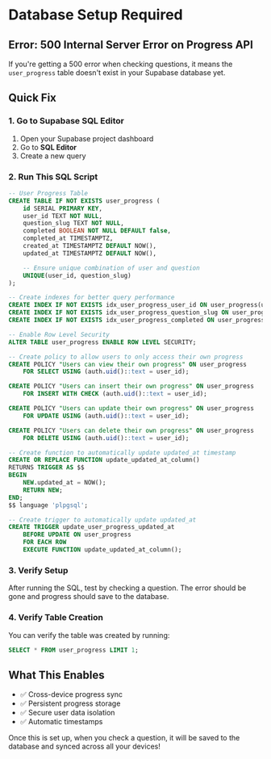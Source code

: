 # Database Setup Required

## Error: 500 Internal Server Error on Progress API

If you're getting a 500 error when checking questions, it means the `user_progress` table doesn't exist in your Supabase database yet.

## Quick Fix

### 1. Go to Supabase SQL Editor

1. Open your Supabase project dashboard
2. Go to **SQL Editor**
3. Create a new query

### 2. Run This SQL Script

```sql
-- User Progress Table
CREATE TABLE IF NOT EXISTS user_progress (
    id SERIAL PRIMARY KEY,
    user_id TEXT NOT NULL,
    question_slug TEXT NOT NULL,
    completed BOOLEAN NOT NULL DEFAULT false,
    completed_at TIMESTAMPTZ,
    created_at TIMESTAMPTZ DEFAULT NOW(),
    updated_at TIMESTAMPTZ DEFAULT NOW(),

    -- Ensure unique combination of user and question
    UNIQUE(user_id, question_slug)
);

-- Create indexes for better query performance
CREATE INDEX IF NOT EXISTS idx_user_progress_user_id ON user_progress(user_id);
CREATE INDEX IF NOT EXISTS idx_user_progress_question_slug ON user_progress(question_slug);
CREATE INDEX IF NOT EXISTS idx_user_progress_completed ON user_progress(completed);

-- Enable Row Level Security
ALTER TABLE user_progress ENABLE ROW LEVEL SECURITY;

-- Create policy to allow users to only access their own progress
CREATE POLICY "Users can view their own progress" ON user_progress
    FOR SELECT USING (auth.uid()::text = user_id);

CREATE POLICY "Users can insert their own progress" ON user_progress
    FOR INSERT WITH CHECK (auth.uid()::text = user_id);

CREATE POLICY "Users can update their own progress" ON user_progress
    FOR UPDATE USING (auth.uid()::text = user_id);

CREATE POLICY "Users can delete their own progress" ON user_progress
    FOR DELETE USING (auth.uid()::text = user_id);

-- Create function to automatically update updated_at timestamp
CREATE OR REPLACE FUNCTION update_updated_at_column()
RETURNS TRIGGER AS $$
BEGIN
    NEW.updated_at = NOW();
    RETURN NEW;
END;
$$ language 'plpgsql';

-- Create trigger to automatically update updated_at
CREATE TRIGGER update_user_progress_updated_at
    BEFORE UPDATE ON user_progress
    FOR EACH ROW
    EXECUTE FUNCTION update_updated_at_column();
```

### 3. Verify Setup

After running the SQL, test by checking a question. The error should be gone and progress should save to the database.

### 4. Verify Table Creation

You can verify the table was created by running:

```sql
SELECT * FROM user_progress LIMIT 1;
```

## What This Enables

- ✅ Cross-device progress sync
- ✅ Persistent progress storage
- ✅ Secure user data isolation
- ✅ Automatic timestamps

Once this is set up, when you check a question, it will be saved to the database and synced across all your devices!
